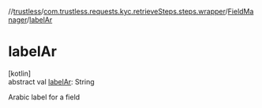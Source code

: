 //[trustless](../../../index.md)/[com.trustless.requests.kyc.retrieveSteps.steps.wrapper](../index.md)/[FieldManager](index.md)/[labelAr](label-ar.md)

# labelAr

[kotlin]\
abstract val [labelAr](label-ar.md): String

Arabic label for a field
